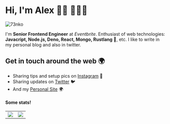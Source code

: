 # Hi, I'm Alex 👋🏽 👨🏽‍💻

<img src="https://komarev.com/ghpvc/?username=73nko" alt="73nko" />

I'm **Senior Frontend Engineer** at *Eventbrite*. Enthusiast of web technologies: **Javacript, Node.js, Deno, React, Mongo, Rustlang 🦀**, etc. I like to write in my personal blog and also in twitter.

## Get in touch around the web 🌍

- Sharing tips and setup pics on [Instagram](https://www.instagram.com/73nko/) 📸
- Sharing updates on [Twitter](https://twitter.com/73Nko) 🐦
- And my [Personal Site](https://73nko.es/) 🌍
#### Some stats!

<table>
  <tr>
    <td align="center" style="padding=0;width=50%;">
      <img align="center" style="padding=0;" src="https://github-readme-stats.vercel.app/api/?username=73nko&show_icons=true&theme=radical&title_color=4F8CC9&text_color=9f9f9f&bg_color=00000000&hide_border=true&icon_color=00000000&count_private=true" />
    </td>
    <td align="center" style="padding=0;width=50%;">
      <img align="center" style="padding=0;" src="https://github-readme-stats.quantumlytangled.vercel.app/api/top-langs/?username=73nko&layout=compact&show_icons=true&theme=radical&title_color=4F8CC9&text_color=9f9f9f&bg_color=00000000&hide_border=true&icon_color=00000000&count_private=true" />
    </td>
  </tr>
</table>

